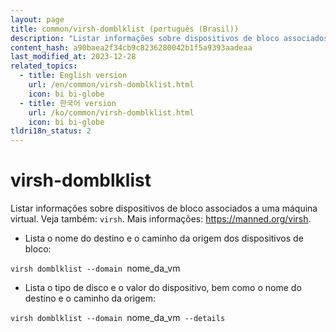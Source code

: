 ```yaml
---
layout: page
title: common/virsh-domblklist (português (Brasil))
description: "Listar informações sobre dispositivos de bloco associados a uma máquina virtual."
content_hash: a90baea2f34cb9c8236280042b1f5a9393aadeaa
last_modified_at: 2023-12-28
related_topics:
  - title: English version
    url: /en/common/virsh-domblklist.html
    icon: bi bi-globe
  - title: 한국어 version
    url: /ko/common/virsh-domblklist.html
    icon: bi bi-globe
tldri18n_status: 2
---
```

# virsh-domblklist

Listar informações sobre dispositivos de bloco associados a uma máquina virtual.
Veja também: `virsh`.
Mais informações: <https://manned.org/virsh>.

- Lista o nome do destino e o caminho da origem dos dispositivos de bloco:

`virsh domblklist --domain `<span class="tldr-var badge badge-pill bg-dark-lm bg-white-dm text-white-lm text-dark-dm font-weight-bold">nome_da_vm</span>

- Lista o tipo de disco e o valor do dispositivo, bem como o nome do destino e o caminho da origem:

`virsh domblklist --domain `<span class="tldr-var badge badge-pill bg-dark-lm bg-white-dm text-white-lm text-dark-dm font-weight-bold">nome_da_vm</span>` --details`
